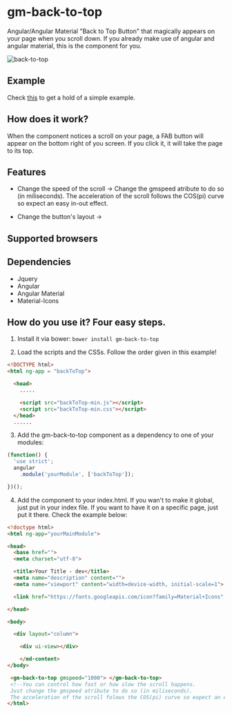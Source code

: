 # gm-back-to-top
Angular/Angular Material "Back to Top Button" that magically appears on your page when you scroll down. If you already make use of angular and angular material, this is the component for you.


![back-to-top](https://cloud.githubusercontent.com/assets/2500619/25964032/e31a19fc-3659-11e7-9038-63c2ef0d651d.PNG)

## Example
Check [this](https://plnkr.co/edit/58MJaYsQpOKDkhYdMDBD) to get a hold of a simple example.

## How does it work?
When the component notices a scroll on your page, a FAB button will appear on the bottom right of you screen. If you click it, it will take the page
to its top.

## Features
- Change the speed of the scroll -> Change the gmspeed atribute to do so (in miliseconds). The acceleration of the scroll follows the COS(pi) curve so expect an easy in-out effect. 

- Change the button's layout ->

## Supported browsers

## Dependencies
- Jquery
- Angular
- Angular Material
- Material-Icons




## How do you use it? Four easy steps.
1. Install it via bower: ````bower install gm-back-to-top```` 

2. Load the scripts and the CSSs. Follow the order given in this example!

```` html
<!DOCTYPE html>
<html ng-app = "backToTop">

  <head>
    .....    

    <script src="backToTop-min.js"></script>
    <script src="backToTop-min.css"></script>
  </head>
  ......

````

3. Add the gm-back-to-top component as a dependency to one of your modules: 

```` javascript
(function() {
  'use strict';
  angular
    .module('yourModule', ['backToTop']);

})();
````

4. Add the component to your index.html. If you wan't to make it global, just put in your index file. If you want to have it on a specific page, just
put it there. Check the example below:

```` html
<!doctype html>
<html ng-app="yourMainModule">

<head>
  <base href=""> 
  <meta charset="utf-8">

  <title>Your Title - dev</title>
  <meta name="description" content="">
  <meta name="viewport" content="width=device-width, initial-scale=1">

  <link href="https://fonts.googleapis.com/icon?family=Material+Icons" rel="stylesheet">

</head>

<body>

  <div layout="column">

    <div ui-view></div>

    </md-content>
</body>

 <gm-back-to-top gmspeed="1000"> </gm-back-to-top> 
 <!--You can control how fast or how slow the scroll happens. 
 Just change the gmspeed atribute to do so (in miliseconds). 
 The acceleration of the scroll folows the COS(pi) curve so expect an easy in-out effect. -->
</html>

````




